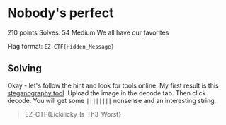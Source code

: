 # Nobody's perfect
210 points
Solves: 54  Medium
We all have our favorites

Flag format: `EZ-CTF{Hidden_Message}`

## Solving

Okay - let's follow the hint and look for tools online.
My first result is this [steganography tool](https://stylesuxx.github.io/steganography/). Upload the image in the decode tab.
Then click decode. You will get some `||||||||` nonsense and an interesting string.

> EZ-CTF{Lickilicky_Is_Th3_Worst}
